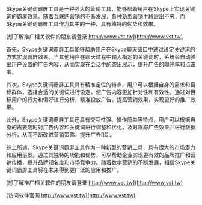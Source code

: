 Skype关键词霸屏工具是一种强大的营销工具，能够帮助用户在Skype上实现关键词的霸屏效果。随着互联网营销的不断发展，各种新型营销手段层出不穷，而Skype关键词霸屏工具作为其中的一种，具有独特的优势和效果。

[想了解推广相关软件的朋友请登录 http://www.vst.tw](http://www.vst.tw)

首先，Skype关键词霸屏工具能够帮助用户在Skype聊天窗口中通过设定关键词的方式实现霸屏效果。当其他用户在聊天过程中输入指定的关键词时，系统会自动弹出用户设置的广告内容，从而实现在会话中的突出展示，提升广告的曝光率和点击率。

其次，Skype关键词霸屏工具具有精准定位的特点，用户可以根据自身的需求和目标群体，选择合适的关键词进行设定，使广告内容更加针对性和有效性。通过对目标用户的行为和偏好进行分析，精准投放广告，提高营销效果，实现更好的推广效果。

此外，Skype关键词霸屏工具还具有交互性强、操作简单等特点，用户可以根据自身的需要随时对广告内容和关键词进行调整和优化，及时跟踪广告效果并进行数据分析，从而不断改进营销策略，提升广告ROI。

综上所述，Skype关键词霸屏工具作为一种新型的营销工具，具有很大的市场潜力和应用前景。通过其独特的功能和优势，可以帮助企业实现更有效的品牌推广和营销传播，提升品牌知名度和市场竞争力。随着数字营销的不断发展，相信Skype关键词霸屏工具将在未来得到更广泛的应用和推广。

[想了解推广相关软件的朋友请登录 http://www.vst.tw](http://www.vst.tw)


[访问软件官网 http://www.vst.tw](http://www.vst.tw)
